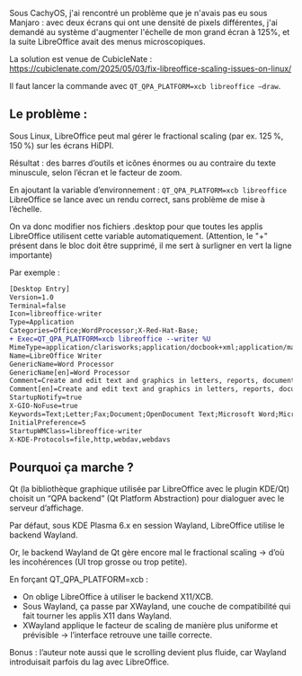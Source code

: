 Sous CachyOS, j'ai rencontré un problème que je n'avais pas eu sous Manjaro : avec deux écrans qui ont une densité de pixels différentes, 
j'ai demandé au système d'augmenter l'échelle de mon grand écran à 125%, et la suite LibreOffice avait des menus microscopiques.

La solution est venue de CubicleNate :
https://cubiclenate.com/2025/05/03/fix-libreoffice-scaling-issues-on-linux/

Il faut lancer la commande avec `QT_QPA_PLATFORM=xcb libreoffice –draw`.


## Le problème :
Sous Linux, LibreOffice peut mal gérer le fractional scaling (par ex. 125 %, 150 %) sur les écrans HiDPI.

Résultat : des barres d’outils et icônes énormes ou au contraire du texte minuscule, selon l’écran et le facteur de zoom.

En ajoutant la variable d’environnement :
`QT_QPA_PLATFORM=xcb libreoffice`
LibreOffice se lance avec un rendu correct, sans problème de mise à l’échelle.

On va donc modifier nos fichiers .desktop pour que toutes les applis LibreOffice utilisent cette variable automatiquement. (Attention, le "+" présent dans le bloc doit être supprimé, il me sert à surligner en vert la ligne importante)

Par exemple :
```diff
[Desktop Entry]
Version=1.0
Terminal=false
Icon=libreoffice-writer
Type=Application
Categories=Office;WordProcessor;X-Red-Hat-Base;
+ Exec=QT_QPA_PLATFORM=xcb libreoffice --writer %U
MimeType=application/clarisworks;application/docbook+xml;application/macwriteii;application/msword;application/prs.plucker;application/rtf;application/vnd.apple.pages;application/vnd.lotus-wordpro;application/vnd.ms-word;application/vnd.ms-word.document.macroEnabled.12;application/vnd.ms-word.template.macroEnabled.12;application/vnd.ms-works;application/vnd.oasis.opendocument.text;application/vnd.oasis.opendocument.text-flat-xml;application/vnd.oasis.opendocument.text-master;application/vnd.oasis.opendocument.text-master-template;application/vnd.oasis.opendocument.text-template;application/vnd.oasis.opendocument.text-web;application/vnd.openxmlformats-officedocument.wordprocessingml.document;application/vnd.openxmlformats-officedocument.wordprocessingml.template;application/vnd.palm;application/vnd.stardivision.writer-global;application/vnd.sun.xml.writer;application/vnd.sun.xml.writer.global;application/vnd.sun.xml.writer.template;application/vnd.wordperfect;application/wordperfect;application/x-abiword;application/x-aportisdoc;application/x-doc;application/x-extension-txt;application/x-fictionbook+xml;application/x-hwp;application/x-iwork-pages-sffpages;application/x-mswrite;application/x-pocket-word;application/x-sony-bbeb;application/x-starwriter;application/x-starwriter-global;application/x-t602;text/plain;text/rtf;
Name=LibreOffice Writer
GenericName=Word Processor
GenericName[en]=Word Processor
Comment=Create and edit text and graphics in letters, reports, documents and Web pages.
Comment[en]=Create and edit text and graphics in letters, reports, documents and Web pages.
StartupNotify=true
X-GIO-NoFuse=true
Keywords=Text;Letter;Fax;Document;OpenDocument Text;Microsoft Word;Microsoft Works;Lotus WordPro;OpenOffice Writer;CV;odt;doc;docx;rtf;
InitialPreference=5
StartupWMClass=libreoffice-writer
X-KDE-Protocols=file,http,webdav,webdavs

```

## Pourquoi ça marche ?

Qt (la bibliothèque graphique utilisée par LibreOffice avec le plugin KDE/Qt) choisit un “QPA backend” (Qt Platform Abstraction) pour dialoguer avec le serveur d’affichage.

Par défaut, sous KDE Plasma 6.x en session Wayland, LibreOffice utilise le backend Wayland.

Or, le backend Wayland de Qt gère encore mal le fractional scaling → d’où les incohérences (UI trop grosse ou trop petite).

En forçant QT_QPA_PLATFORM=xcb :

- On oblige LibreOffice à utiliser le backend X11/XCB.
- Sous Wayland, ça passe par XWayland, une couche de compatibilité qui fait tourner les applis X11 dans Wayland.
- XWayland applique le facteur de scaling de manière plus uniforme et prévisible → l’interface retrouve une taille correcte.

Bonus : l’auteur note aussi que le scrolling devient plus fluide, car Wayland introduisait parfois du lag avec LibreOffice.
